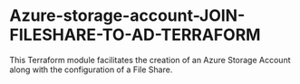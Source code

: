 # Azure-storage-account-JOIN-FILESHARE-TO-AD-TERRAFORM
This Terraform module facilitates the creation of an Azure Storage Account along with the configuration of a File Share.
